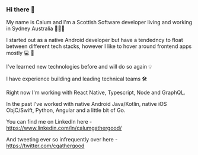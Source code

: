 ### Hi there 👋

My name is Calum and I'm a Scottish Software developer living and working in Sydney Australia 🏴󠁧󠁢󠁳󠁣󠁴󠁿🇦🇺

I started out as a native Android developer but have a tendedncy to float between different tech stacks, however I like to hover around frontend apps mostly 💻 📱

I've learned new technologies before and will do so again 💡

I have experience building and leading technical teams 🛠

Right now I'm working with React Native, Typescript, Node and GraphQL.

In the past I've worked with native Android Java/Kotlin, native iOS ObjC/Swift, Python, Angular and a little bit of Go.

You can find me on LinkedIn here - https://www.linkedin.com/in/calumgathergood/ 

And tweeting ever so infrequently over here - https://twitter.com/cgathergood
